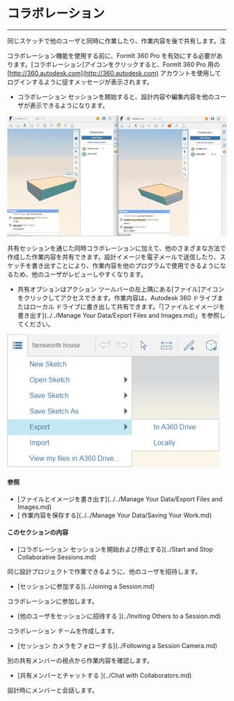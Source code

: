 

# コラボレーション

---

同じスケッチで他のユーザと同時に作業したり、作業内容を後で共有します。注

コラボレーション機能を使用する前に、FormIt 360 Pro を有効にする必要があります。[コラボレーション]アイコンをクリックすると、FormIt 360 Pro 用の [http://360.autodesk.com](http://360.autodesk.com) アカウントを使用してログインするように促すメッセージが表示されます。

* コラボレーション セッションを開始すると、設計内容や編集内容を他のユーザが表示できるようになります。

![](Images/GUID-532951E8-D393-4642-85B8-1383FA39BBFC-low.jpg)

共有セッションを通じた同時コラボレーションに加えて、他のさまざまな方法で作成した作業内容を共有できます。設計イメージを電子メールで送信したり、スケッチを書き出すことにより、作業内容を他のプログラムで使用できるようになるため、他のユーザがレビューしやすくなります。

* 共有オプションはアクション ツールバーの左上隅にある[ファイル]アイコンをクリックしてアクセスできます。作業内容は、Autodesk 360 ドライブまたはローカル ドライブに書き出して共有できます。「[ファイルとイメージを書き出す](../../Manage Your Data/Export Files and Images.md)」を参照してください。

![](Images/GUID-0FE88E44-6422-45F1-B81A-994160E2CD21-low.png)

#### 参照

* [ファイルとイメージを書き出す](../../Manage Your Data/Export Files and Images.md)
* [ 作業内容を保存する](../../Manage Your Data/Saving Your Work.md)

#### このセクションの内容

* [コラボレーション セッションを開始および停止する](../Start and Stop Collaborative Sessions.md)

同じ設計プロジェクトで作業できるように、他のユーザを招待します。

* [セッションに参加する](../Joining a Session.md)

コラボレーションに参加します。

* [他のユーザをセッションに招待する ](../Inviting Others to a Session.md)

コラボレーション チームを作成します。

* [セッション カメラをフォローする](../Following a Session Camera.md)

別の共有メンバーの視点から作業内容を確認します。

* [共有メンバーとチャットする ](../Chat with Collaborators.md)

設計時にメンバーと会話します。


